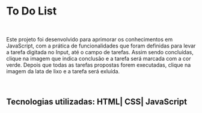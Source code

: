 <h1>To Do List</h1>
<br>
<p>Este projeto foi desenvolvido para aprimorar os conhecimentos em JavaScript, com a prática de funcionalidades que foram definidas para levar a tarefa digitada no Input, até o campo de tarefas. 
  Assim sendo concluídas, clique na imagem que indica conclusão e a tarefa será marcada com a cor verde. Depois que todas as tarefas propostas forem executadas, clique na imagem da lata de lixo e a tarefa será exluída.
</p>
<br>
<h2>Tecnologias utilizadas:
HTML| CSS| JavaScript</h2>
<br>
<br>
<img src=">
<h3>Projeto totalmente responsivo.</h3>
